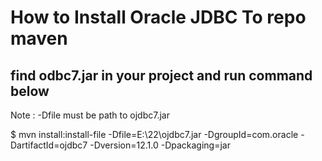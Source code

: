 # How to Install Oracle JDBC To repo maven
## find odbc7.jar in your project and run command below
Note : -Dfile must be path to ojdbc7.jar

$ mvn install:install-file -Dfile=E:\\22\\ojdbc7.jar -DgroupId=com.oracle -DartifactId=ojdbc7 -Dversion=12.1.0 -Dpackaging=jar 


